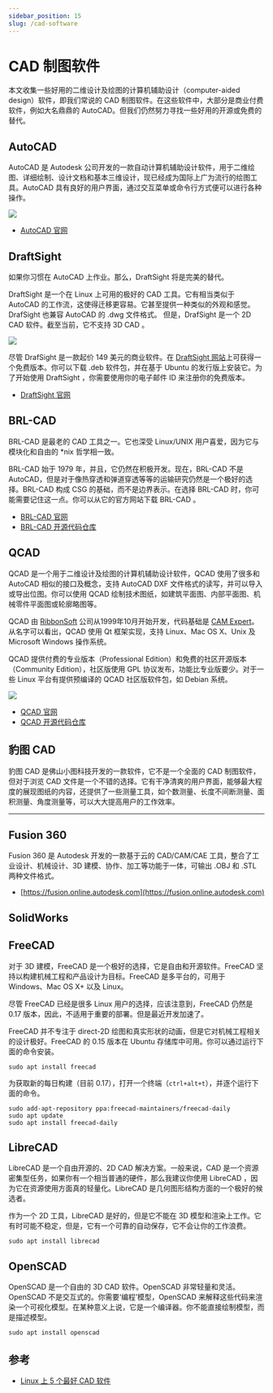 ```yaml
---
sidebar_position: 15
slug: /cad-software
---
```


# CAD 制图软件



本文收集一些好用的二维设计及绘图的计算机辅助设计（computer-aided design）软件，即我们常说的 CAD 制图软件。在这些软件中，大部分是商业付费软件，例如大名鼎鼎的 AutoCAD。但我们仍然努力寻找一些好用的开源或免费的替代。



## AutoCAD

AutoCAD 是 Autodesk 公司开发的一款自动计算机辅助设计软件，用于二维绘图、详细绘制、设计文档和基本三维设计，现已经成为国际上广为流行的绘图工具。AutoCAD 具有良好的用户界面，通过交互菜单或命令行方式便可以进行各种操作。

![](https://static.getiot.tech/AutoCAD-screenshot.png#center)

- [AutoCAD 官网](https://www.autodesk.com/products/autocad/overview)



## DraftSight

如果你习惯在 AutoCAD 上作业。那么，DraftSight 将是完美的替代。

DraftSight 是一个在 Linux 上可用的极好的 CAD 工具。它有相当类似于 AutoCAD 的工作流，这使得迁移更容易。它甚至提供一种类似的外观和感觉。DrafSight 也兼容 AutoCAD 的 .dwg 文件格式。 但是，DrafSight 是一个 2D CAD 软件。截至当前，它不支持 3D CAD 。

![](https://static.getiot.tech/draftsight-screenshot.png#center)

尽管 DrafSight 是一款起价 149 美元的商业软件。在 [DraftSight 网站](https://www.draftsight2018.com/)上可获得一个免费版本。你可以下载 .deb 软件包，并在基于 Ubuntu 的发行版上安装它。为了开始使用 DraftSight ，你需要使用你的电子邮件 ID 来注册你的免费版本。

- [DraftSight 官网](https://www.draftsight.com)



## BRL-CAD

BRL-CAD 是最老的 CAD 工具之一。它也深受 Linux/UNIX 用户喜爱，因为它与模块化和自由的 *nix 哲学相一致。

BRL-CAD 始于 1979 年，并且，它仍然在积极开发。现在，BRL-CAD 不是 AutoCAD，但是对于像热穿透和弹道穿透等等的运输研究仍然是一个极好的选择。BRL-CAD 构成 CSG 的基础，而不是边界表示。在选择 BRL-CAD 时，你可能需要记住这一点。你可以从它的官方网站下载 BRL-CAD 。

- [BRL-CAD 官网](https://brlcad.org)
- [BRL-CAD 开源代码仓库](https://github.com/BRL-CAD/brlcad)



## QCAD

QCAD 是一个用于二维设计及绘图的计算机辅助设计软件，QCAD 使用了很多和 AutoCAD 相似的接口及概念，支持 AutoCAD DXF 文件格式的读写，并可以导入或导出位图。你可以使用 QCAD 绘制技术图纸，如建筑平面图、内部平面图、机械零件平面图或轮廓略图等。

QCAD 由 [RibbonSoft](https://www.ribbonsoft.com) 公司从1999年10月开始开发，代码基础是 [CAM Expert](https://zh.wikipedia.org/w/index.php?title=CAM_Expert&action=edit&redlink=1)。从名字可以看出，QCAD 使用 Qt 框架实现，支持 Linux、Mac OS X、Unix 及 Microsoft Windows 操作系统。

QCAD 提供付费的专业版本（Professional Edition）和免费的社区开源版本（Community Edition），社区版使用 GPL 协议发布，功能比专业版要少。对于一些 Linux 平台有提供预编译的 QCAD 社区版软件包，如 Debian 系统。

![](https://static.getiot.tech/QCAD-screenshot.png#center)

- [QCAD 官网](https://qcad.org)
- [QCAD 开源代码仓库](https://github.com/qcad/qcad)



## 豹图 CAD

豹图 CAD 是佛山小图科技开发的一款软件，它不是一个全面的 CAD 制图软件，但对于浏览 CAD 文件是一个不错的选择。它有干净清爽的用户界面，能够最大程度的展现图纸的内容，还提供了一些测量工具，如个数测量、长度不间断测量、面积测量、角度测量等，可以大大提高用户的工作效率。



---



## Fusion 360

Fusion 360 是 Autodesk 开发的一款基于云的 CAD/CAM/CAE 工具，整合了工业设计、机械设计、3D 建模、协作、加工等功能于一体，可输出 .OBJ 和 .STL 两种文件格式。

- [https://fusion.online.autodesk.com](https://fusion.online.autodesk.com)



## SolidWorks



## FreeCAD

对于 3D 建模，FreeCAD 是一个极好的选择，它是自由和开源软件。FreeCAD 坚持以构建机械工程和产品设计为目标。FreeCAD 是多平台的，可用于 Windows、Mac OS X+ 以及 Linux。

尽管 FreeCAD 已经是很多 Linux 用户的选择，应该注意到，FreeCAD 仍然是 0.17 版本，因此，不适用于重要的部署。但是最近开发加速了。

FreeCAD 并不专注于 direct-2D 绘图和真实形状的动画，但是它对机械工程相关的设计极好。FreeCAD 的 0.15 版本在 Ubuntu 存储库中可用。你可以通过运行下面的命令安装。

```shell
sudo apt install freecad
```

为获取新的每日构建（目前 0.17），打开一个终端（`ctrl+alt+t`），并逐个运行下面的命令。

```shell
sudo add-apt-repository ppa:freecad-maintainers/freecad-daily
sudo apt update
sudo apt install freecad-daily
```



## LibreCAD

LibreCAD 是一个自由开源的、2D CAD 解决方案。一般来说，CAD 是一个资源密集型任务，如果你有一个相当普通的硬件，那么我建议你使用 LibreCAD ，因为它在资源使用方面真的轻量化。LibreCAD 是几何图形结构方面的一个极好的候选者。

作为一个 2D 工具，LibreCAD 是好的，但是它不能在 3D 模型和渲染上工作。它有时可能不稳定，但是，它有一个可靠的自动保存，它不会让你的工作浪费。

```shell
sudo apt install librecad
```



## OpenSCAD

OpenSCAD 是一个自由的 3D CAD 软件。OpenSCAD 非常轻量和灵活。OpenSCAD 不是交互式的。你需要‘编程’模型，OpenSCAD 来解释这些代码来渲染一个可视化模型。在某种意义上说，它是一个编译器。你不能直接绘制模型，而是描述模型。

```shell
sudo apt install openscad
```





## 参考

- [Linux 上 5 个最好 CAD 软件](https://linux.cn/article-11319-1.html)

